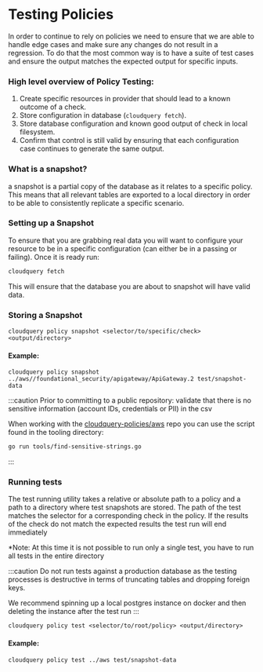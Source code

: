 # Testing Policies

In order to continue to rely on policies we need to ensure that we are able to handle edge cases and make sure any changes do not result in a regression. To do that the most common way is to have a suite of test cases and ensure the output matches the expected output for specific inputs.

### High level overview of Policy Testing:

1. Create specific resources in provider that should lead to a known outcome of a check.
2. Store configuration in database (`cloudquery fetch`).
3. Store database configuration and known good output of check in local filesystem.
4. Confirm that control is still valid by ensuring that each configuration case continues to generate the same output.


### What is a snapshot?

a snapshot is a partial copy of the database as it relates to a specific policy. This means that all relevant tables are exported to a local directory in order to be able to consistently replicate a specific scenario.


### Setting up a Snapshot

To ensure that you are grabbing real data you will want to configure your resource to be in a specific configuration (can either be in a passing or failing). Once it is ready run:

``` bash
cloudquery fetch
```

This will ensure that the database you are about to snapshot will have valid data.


### Storing a Snapshot

`cloudquery policy snapshot <selector/to/specific/check> <output/directory>`

#### Example:
`cloudquery policy snapshot ../aws//foundational_security/apigateway/ApiGateway.2 test/snapshot-data`


:::caution
Prior to committing to a public repository:
validate that there is no sensitive information (account IDs, credentials or PII) in the csv

When working with the [cloudquery-policies/aws](https://github.com/cloudquery-policies/aws/blob/main/tools/find-sensitive-strings.go) repo you can use the script found in the tooling directory:
``` bash
go run tools/find-sensitive-strings.go 
```
:::


### Running tests


The test running utility takes a relative or absolute path to a policy and a path to a directory where test snapshots are stored. The path of the test matches the selector for a corresponding check in the policy. If the results of the check do not match the expected results the test run will end immediately

*Note: At this time it is not possible to run only a single test, you have to run all tests in the entire directory


:::caution
Do not run tests against a production database as the testing processes is destructive in terms of truncating tables and dropping foreign keys.

We recommend spinning up a local postgres instance on docker and then deleting the instance after the test run
:::



`cloudquery policy test <selector/to/root/policy> <output/directory>`

#### Example:
``` bash
cloudquery policy test ../aws test/snapshot-data
```

